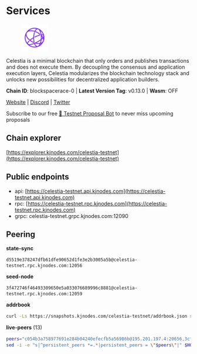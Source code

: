 # Services

<figure><img src="https://raw.githubusercontent.com/kj89/cosmos-images/main/logos/celestia.png" alt=""><figcaption></figcaption></figure>

Celestia is a minimal blockchain that only orders and publishes transactions and  does not execute them. By decoupling the consensus and application execution layers,  Celestia modularizes the blockchain technology stack and unlocks new possibilities  for decentralized application builders.

**Chain ID**: blockspacerace-0 | **Latest Version Tag**: v0.13.0 | **Wasm**: OFF

[Website](https://celestia.org) | [Discord](https://discord.gg/celestiacommunity) | [Twitter](https://twitter.com/CelestiaOrg)



Subscribe to our free [🤖 Testnet Proposal Bot](https://t.me/kjnodes_testnet_proposal_bot) to never miss upcoming proposals


## Chain explorer
[https://explorer.kjnodes.com/celestia-testnet](https://explorer.kjnodes.com/celestia-testnet)

## Public endpoints

* api: [https://celestia-testnet.api.kjnodes.com](https://celestia-testnet.api.kjnodes.com)
* rpc: [https://celestia-testnet.rpc.kjnodes.com](https://celestia-testnet.rpc.kjnodes.com)
* grpc: celestia-testnet.grpc.kjnodes.com:12090

## Peering

**state-sync**

```text
d5519e378247dfb61dfe90652d1fe3e2b3005a5b@celestia-testnet.rpc.kjnodes.com:12056
```

**seed-node**

```text
3f472746f46493309650e5a033076689996c8881@celestia-testnet.rpc.kjnodes.com:12059
```

**addrbook**
```bash
curl -Ls https://snapshots.kjnodes.com/celestia-testnet/addrbook.json > $HOME/.celestia-app/config/addrbook.json
```

**live-peers** (13)
```bash
peers="c054b3a758977691e284b04240efecfb5a56986b@195.201.197.4:20656,3cf4a639196a73028136cd590c4682a80d41c460@3.125.129.136:26656,7b2fb9cdedb18336e55f4e8613e841982e455ba6@31.7.196.40:26656,f7916ed6f294f94740b98b5a7f21d368589fee56@202.61.194.254:60956,8f14ec71e1d712c912c27485a169c2519628cfb6@185.225.232.196:21656,c97019ef9ee43e93ad9019514b612e6b8363c3fd@138.201.63.38:26686,6c73374cb78a543e2dd3eb218c29386392da2cf5@35.210.99.77:26656,f6070ab2af725d4f62bb81dbd30dc2047bc66d04@65.108.193.249:2270,1f11577400a5caadedc01261e0f4902983445fb1@46.4.53.94:26656,0196b56324c6fd3dd31110d3cb06dc169a1e1310@194.62.97.31:26656,dc76534dfede17c47ec162fce0937b446a627820@206.189.92.202:26656,d5519e378247dfb61dfe90652d1fe3e2b3005a5b@65.109.68.190:12056,f05e6a065b772dda4c7c0cbed40894a8c43416c7@57.128.86.3:26656"
sed -i -e "s|^persistent_peers *=.*|persistent_peers = \"$peers\"|" $HOME/.celestia-app/config/config.toml
```
